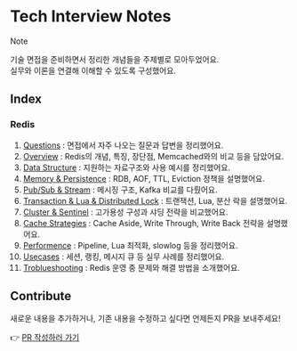 # Tech Interview Notes

> [!NOTE]  
> 기술 면접을 준비하면서 정리한 개념들을 주제별로 모아두었어요.  
> 실무와 이론을 연결해 이해할 수 있도록 구성했어요.

## Index

### Redis

1. [Questions](./redis/00_questions.md) : 면접에서 자주 나오는 질문과 답변을 정리했어요.
2. [Overview](./redis/01_overview.md) : Redis의 개념, 특징, 장단점, Memcached와의 비교 등을 담았어요.
3. [Data Structure](./redis/02_data_structures.md) : 지원하는 자료구조와 사용 예시를 정리했어요.
4. [Memory & Persistence](./redis/03_memory_and_persistence.md) : RDB, AOF, TTL, Eviction 정책을 설명했어요.
5. [Pub/Sub & Stream](./redis/04_pubsub_stream.md) : 메시징 구조, Kafka 비교를 다뤘어요.
6. [Transaction & Lua & Distributed Lock](./redis/05_transaction_lua_lock.md) : 트랜잭션, Lua, 분산 락을 설명했어요.
7. [Cluster & Sentinel](./redis/06_cluster_and_sentinel.md) : 고가용성 구성과 샤딩 전략을 비교했어요.
8. [Cache Strategies](./redis/07_cache_strategies.md) : Cache Aside, Write Through, Write Back 전략을 설명했어요.
9. [Performence](./redis/08_performance.md) : Pipeline, Lua 최적화, slowlog 등을 정리했어요.
10. [Usecases](./redis/09_usecases.md) : 세션, 랭킹, 메시지 큐 등 실무 사례를 정리했어요.
11. [Troblueshooting](./redis/10_troubleshooting.md) : Redis 운영 중 문제와 해결 방법을 소개했어요.

## Contribute

새로운 내용을 추가하거나, 기존 내용을 수정하고 싶다면 언제든지 PR을 보내주세요!

👉 [PR 작성하러 가기](https://github.com/himitery/tech-interview-notes/compare)
